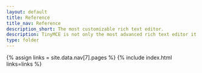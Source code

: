 ```yaml
---
layout: default
title: Reference
title_nav: Reference
description_short: The most customizable rich text editor.
description: TinyMCE is not only the most advanced rich text editor it's also the most customizable.
type: folder
---
```


{% assign links = site.data.nav[7].pages %}
{% include index.html links=links %}
